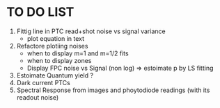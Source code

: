 # TO DO LIST
1. Fittig line in PTC read+shot noise vs signal variance
   - plot equation in text
2. Refactore plotiing noises
     - when to display m=1 and m=1/2 fits
     - when to display zones
     - Display FPC noise vs Signal (non log) => estoimate p by LS fitting
3. Estoimate Quantum yield ?
4. Dark current PTCs
5. Spectral Response from images and phoytodiode readings (with its readout noise)
